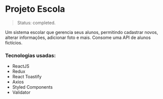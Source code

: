 # Projeto Escola
> Status: completed.

Um sistema escolar que gerencia seus alunos, permitindo cadastrar novos, alterar informações, adicionar foto e mais. Consome uma API de alunos fictícios.

### Tecnologias usadas: 
- ReactJS
- Redux
- React Toastify
- Axios
- Styled Components
- Validator
